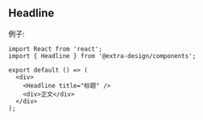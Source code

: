 <!-- ---
nav:
  title: 组件
  path: /components
--- -->

## Headline

例子:

```tsx
import React from 'react';
import { Headline } from '@extra-design/components';

export default () => (
  <div>
    <Headline title="标题" />
    <div>正文</div>
  </div>
);
```

